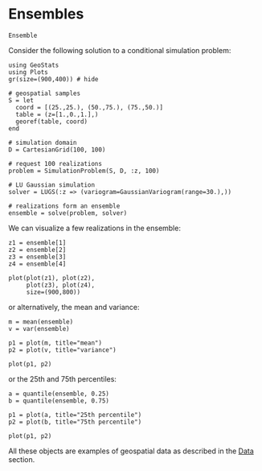 # Ensembles

```@docs
Ensemble
```

Consider the following solution to a conditional simulation problem:

```@example ensemble
using GeoStats
using Plots
gr(size=(900,400)) # hide

# geospatial samples
S = let
  coord = [(25.,25.), (50.,75.), (75.,50.)]
  table = (z=[1.,0.,1.],)
  georef(table, coord)
end

# simulation domain
D = CartesianGrid(100, 100)

# request 100 realizations
problem = SimulationProblem(S, D, :z, 100)

# LU Gaussian simulation
solver = LUGS(:z => (variogram=GaussianVariogram(range=30.),))

# realizations form an ensemble
ensemble = solve(problem, solver)
```

We can visualize a few realizations in the ensemble:

```@example ensemble
z1 = ensemble[1]
z2 = ensemble[2]
z3 = ensemble[3]
z4 = ensemble[4]

plot(plot(z1), plot(z2),
     plot(z3), plot(z4),
     size=(900,800))
```

or alternatively, the mean and variance:

```@example ensemble
m = mean(ensemble)
v = var(ensemble)

p1 = plot(m, title="mean")
p2 = plot(v, title="variance")

plot(p1, p2)
```

or the 25th and 75th percentiles:

```@example ensemble
a = quantile(ensemble, 0.25)
b = quantile(ensemble, 0.75)

p1 = plot(a, title="25th percentile")
p2 = plot(b, title="75th percentile")

plot(p1, p2)
```

All these objects are examples of geospatial data as described in
the [Data](data.md) section.